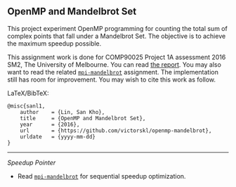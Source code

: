 OpenMP and Mandelbrot Set
-------------------------
This project experiment OpenMP programming for counting the total sum of complex points that fall under a Mandelbrot Set. The objective is to achieve the maximum speedup possible.

This assignment work is done for COMP90025 Project 1A assessment 2016 SM2, The University of Melbourne. You can read [the report](SanKhoLin_829463_COMP90025_Project1A_Report.pdf). You may also want to read the related [`mpi-mandelbrot`](https://github.com/victorskl/mpi-mandelbrot) assignment. The implementation still has room for improvement. You may wish to cite this work as follow.

LaTeX/BibTeX:

    @misc{sanl1,
        author    = {Lin, San Kho},
        title     = {OpenMP and Mandelbrot Set},
        year      = {2016},
        url       = {https://github.com/victorskl/openmp-mandelbrot},
        urldate   = {yyyy-mm-dd}
    }


-----

_Speedup Pointer_

* Read [`mpi-mandelbrot`](https://github.com/victorskl/mpi-mandelbrot) for sequential speedup optimization.